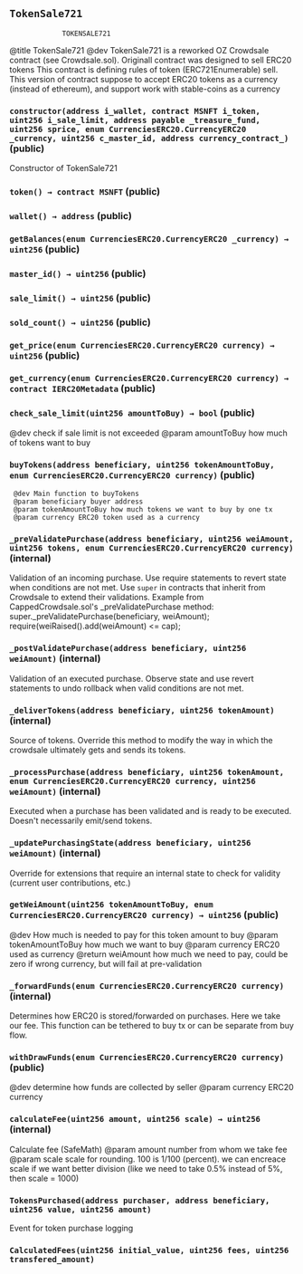 ## `TokenSale721`

                 TOKENSALE721
 @title TokenSale721
 @dev TokenSale721 is a reworked OZ Crowdsale contract (see Crowdsale.sol). Originall contract was designed to sell ERC20 tokens
 This contract is defining rules of token (ERC721Enumerable) sell.
 This version of contract suppose to accept ERC20 tokens as a currency (instead of ethereum), and support work with stable-coins as a currency





### `constructor(address i_wallet, contract MSNFT i_token, uint256 i_sale_limit, address payable _treasure_fund, uint256 sprice, enum CurrenciesERC20.CurrencyERC20 _currency, uint256 c_master_id, address currency_contract_)` (public)

 


Constructor of TokenSale721


### `token() → contract MSNFT` (public)





### `wallet() → address` (public)





### `getBalances(enum CurrenciesERC20.CurrencyERC20 _currency) → uint256` (public)





### `master_id() → uint256` (public)





### `sale_limit() → uint256` (public)





### `sold_count() → uint256` (public)





### `get_price(enum CurrenciesERC20.CurrencyERC20 currency) → uint256` (public)





### `get_currency(enum CurrenciesERC20.CurrencyERC20 currency) → contract IERC20Metadata` (public)





### `check_sale_limit(uint256 amountToBuy) → bool` (public)

 @dev check if sale limit is not exceeded 
 @param amountToBuy how much of tokens want to buy



### `buyTokens(address beneficiary, uint256 tokenAmountToBuy, enum CurrenciesERC20.CurrencyERC20 currency)` (public)

     @dev Main function to buyTokens
     @param beneficiary buyer address
     @param tokenAmountToBuy how much tokens we want to buy by one tx
     @param currency ERC20 token used as a currency



### `_preValidatePurchase(address beneficiary, uint256 weiAmount, uint256 tokens, enum CurrenciesERC20.CurrencyERC20 currency)` (internal)



Validation of an incoming purchase. Use require statements to revert state when conditions are not met.
Use `super` in contracts that inherit from Crowdsale to extend their validations.
Example from CappedCrowdsale.sol's _preValidatePurchase method:
    super._preValidatePurchase(beneficiary, weiAmount);
    require(weiRaised().add(weiAmount) <= cap);


### `_postValidatePurchase(address beneficiary, uint256 weiAmount)` (internal)



Validation of an executed purchase. Observe state and use revert statements to undo rollback when valid
conditions are not met.


### `_deliverTokens(address beneficiary, uint256 tokenAmount)` (internal)



Source of tokens. Override this method to modify the way in which the crowdsale ultimately gets and sends
its tokens.


### `_processPurchase(address beneficiary, uint256 tokenAmount, enum CurrenciesERC20.CurrencyERC20 currency, uint256 weiAmount)` (internal)



Executed when a purchase has been validated and is ready to be executed. Doesn't necessarily emit/send
tokens.


### `_updatePurchasingState(address beneficiary, uint256 weiAmount)` (internal)



Override for extensions that require an internal state to check for validity (current user contributions,
etc.)


### `getWeiAmount(uint256 tokenAmountToBuy, enum CurrenciesERC20.CurrencyERC20 currency) → uint256` (public)

 @dev How much is needed to pay for this token amount to buy
 @param tokenAmountToBuy how much we want to buy
 @param currency  ERC20 used as currency
 @return weiAmount how much we need to pay, could be zero if wrong currency, but will fail at pre-validation



### `_forwardFunds(enum CurrenciesERC20.CurrencyERC20 currency)` (internal)



Determines how ERC20 is stored/forwarded on purchases. Here we take our fee. This function can be tethered to buy tx or can be separate from buy flow.


### `withDrawFunds(enum CurrenciesERC20.CurrencyERC20 currency)` (public)

  @dev determine how funds are collected by seller
  @param currency ERC20 currency



### `calculateFee(uint256 amount, uint256 scale) → uint256` (internal)

  Calculate fee (SafeMath)
  @param amount number from whom we take fee
  @param scale scale for rounding. 100 is 1/100 (percent). we can encreace scale if we want better division (like we need to take 0.5% instead of 5%, then scale = 1000)




### `TokensPurchased(address purchaser, address beneficiary, uint256 value, uint256 amount)`

Event for token purchase logging




### `CalculatedFees(uint256 initial_value, uint256 fees, uint256 transfered_amount)`





